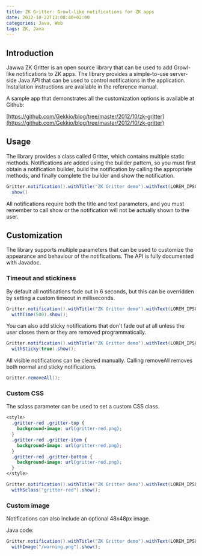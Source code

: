 ```yaml
---
title: ZK Gritter: Growl-like notifications for ZK apps
date: 2012-10-22T13:08:40+02:00
categories: Java, Web
tags: ZK, Java
---
```


## Introduction

Jawwa ZK Gritter is an open source library that can be used to add Growl-like notifications to ZK apps. The library provides a simple-to-use server-side Java API that can be used to control notifications in the application. Installation instructions are available in the reference manual.

A sample app that demonstrates all the customization options is available at Github:

[https://github.com/Gekkio/blog/tree/master/2012/10/zk-gritter](https://github.com/Gekkio/blog/tree/master/2012/10/zk-gritter)

## Usage

The library provides a class called Gritter, which contains multiple static methods. Notifications are added using the builder pattern, so you must first obtain a notification builder, build the notification by calling the appropriate methods, and finally complete the builder and show the notification.

```java
Gritter.notification().withTitle("ZK Gritter demo").withText(LOREM_IPSUM).
  show()
```

All notifications require both the title and text parameters, and you must remember to call show or the notification will not be actually shown to the user.

## Customization

The library supports multiple parameters that can be used to customize the appearance and behaviour of the notifications. The API is fully documented with Javadoc.

### Timeout and stickiness

By default all notifications fade out in 6 seconds, but this can be overridden by setting a custom timeout in milliseconds.

```java
Gritter.notification().withTitle("ZK Gritter demo").withText(LOREM_IPSUM).
  withTime(500).show();
```

You can also add sticky notifications that don't fade out at all unless the user closes them or they are removed programmatically.

```java
Gritter.notification().withTitle("ZK Gritter demo").withText(LOREM_IPSUM).
  withSticky(true).show();
```

All visible notifications can be cleared manually. Calling removeAll removes both normal and sticky notifications.

```java
Gritter.removeAll();
```

### Custom CSS

The sclass parameter can be used to set a custom CSS class.

```css
<style>
  .gritter-red .gritter-top {
    background-image: url(gritter-red.png);
  }
  .gritter-red .gritter-item {
    background-image: url(gritter-red.png);
  }
  .gritter-red .gritter-bottom {
    background-image: url(gritter-red.png);
  }
</style>
```

```java
Gritter.notification().withTitle("ZK Gritter demo").withText(LOREM_IPSUM).
  withSclass("gritter-red").show();
```

### Custom image

Notifications can also include an optional 48x48px image.

Java code:

```java
Gritter.notification().withTitle("ZK Gritter demo").withText(LOREM_IPSUM).
  withImage("/warning.png").show();
```
